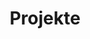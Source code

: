 ---
title: Projekte
image: https://res.cloudinary.com/deepwave-org/image/upload/v1747243773/deepwave.org/13_biodiversity_coral_reefs_shaun-low-unsplash.jpg
overlay: rgba(8,27,73,0.61)
---